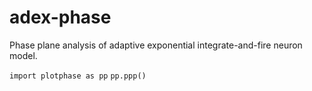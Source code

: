 # adex-phase

Phase plane analysis of adaptive exponential integrate-and-fire neuron model.

`import plotphase as pp`
`pp.ppp()`
